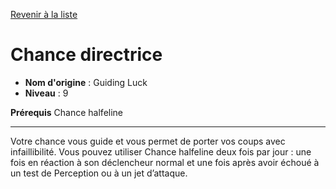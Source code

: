[Revenir à la liste](list.md)

# Chance directrice

 * **Nom d'origine** : Guiding Luck
 * **Niveau** : 9


<p><strong>Prérequis</strong> Chance halfeline</p>
<hr>
<p>Votre chance vous guide et vous permet de porter vos coups avec infaillibilité. Vous pouvez utiliser Chance halfeline deux fois par jour : une fois en réaction à son déclencheur normal et une fois après avoir échoué à un test de Perception ou à un jet d’attaque.</p>